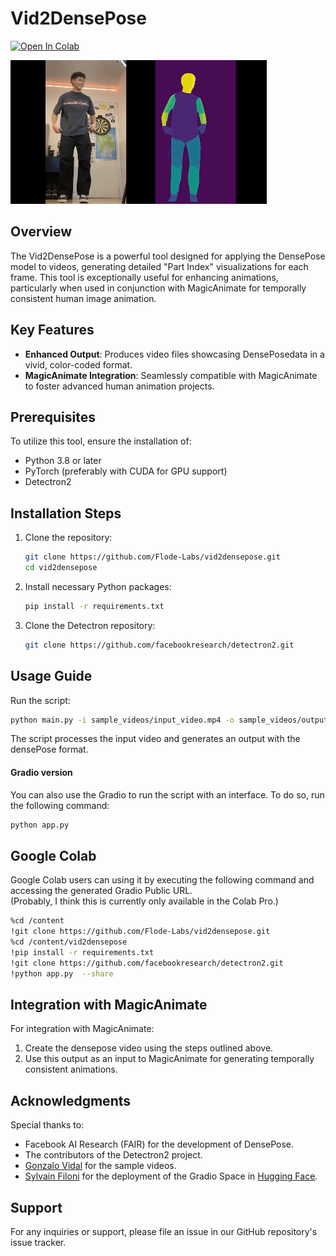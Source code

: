 # Vid2DensePose
<a target="_blank" href="https://colab.research.google.com/drive/1x77dESn7EGPCqjKdQ1sJJhNu0Cf-5Gpt?usp=sharing">
  <img src="https://colab.research.google.com/assets/colab-badge.svg" alt="Open In Colab"/>
</a>

![](https://github.com/Flode-Labs/vid2densepose/blob/main/sample_videos/side_by_side.gif)

## Overview

The Vid2DensePose is a powerful tool designed for applying the DensePose model to videos, generating detailed "Part Index" visualizations for each frame. This tool is exceptionally useful for enhancing animations, particularly when used in conjunction with MagicAnimate for temporally consistent human image animation.

## Key Features


- **Enhanced Output**: Produces video files showcasing DensePosedata in a vivid, color-coded format.
- **MagicAnimate Integration**: Seamlessly compatible with MagicAnimate to foster advanced human animation projects.

## Prerequisites

To utilize this tool, ensure the installation of:
- Python 3.8 or later
- PyTorch (preferably with CUDA for GPU support)
- Detectron2

## Installation Steps

1. Clone the repository:
    ```bash
    git clone https://github.com/Flode-Labs/vid2densepose.git
    cd vid2densepose
    ```

2. Install necessary Python packages:
    ```bash
    pip install -r requirements.txt
    ```

3. Clone the Detectron repository:
    ```bash
    git clone https://github.com/facebookresearch/detectron2.git
    ```

## Usage Guide

Run the script:
    
```bash
python main.py -i sample_videos/input_video.mp4 -o sample_videos/output_video.mp4
```

The script processes the input video and generates an output with the densePose format.

####  Gradio version
You can also use the Gradio to run the script with an interface. To do so, run the following command:
```bash
python app.py
```

## Google Colab

Google Colab users can using it by executing the following command and accessing the generated Gradio Public URL.  
(Probably, I think this is currently only available in the Colab Pro.)

```bash
%cd /content
!git clone https://github.com/Flode-Labs/vid2densepose.git
%cd /content/vid2densepose
!pip install -r requirements.txt
!git clone https://github.com/facebookresearch/detectron2.git
!python app.py  --share
```

## Integration with MagicAnimate

For integration with MagicAnimate:

1. Create the densepose video using the steps outlined above.
2. Use this output as an input to MagicAnimate for generating temporally consistent animations.


## Acknowledgments

Special thanks to:
- Facebook AI Research (FAIR) for the development of DensePose.
- The contributors of the Detectron2 project.
- [Gonzalo Vidal](https://www.tiktok.com/@_gonzavidal) for the sample videos.
- [Sylvain Filoni](https://twitter.com/fffiloni) for the deployment of the Gradio Space in [Hugging Face](https://huggingface.co/spaces/fffiloni/video2densepose).

## Support

For any inquiries or support, please file an issue in our GitHub repository's issue tracker.

